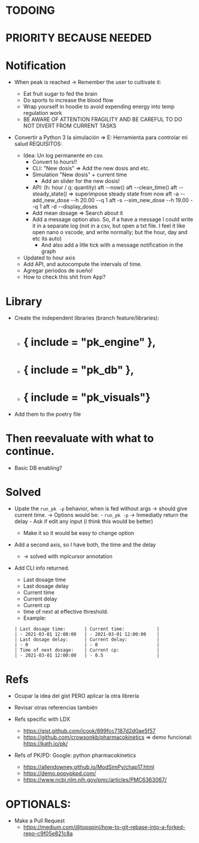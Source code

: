 
# TODOING

# PRIORITY BECAUSE NEEDED


# Notification
- When peak is reached -> Remember the user to cultivate it: 
  - Eat fruit sugar to fed the brain
  - Do sports to increase the blood flow
  - Wrap yourself in hoodie to avoid expending energy into temp regulation work
  - BE AWARE OF ATTENTION FRAGILITY AND BE CAREFUL TO DO NOT DIVERT FROM CURRENT TASKS

- Convertir a Python 3 la simulación => E: Herramienta para controlar mi salud 
    REQUISITOS: 
    - Idea: Un log permanente en csv. 
        - Convert to hours!!
        - CLI: "New dosis"  => Add the new dosis and etc. 
        - Simulation "New dosis" + current time
            - Add an slider for the new dosis! 
        - API: (h: hour / q: quantity) 
            aft --now()
            aft --clean_time()
            aft --steady_state() => superimpose steady state from now
            aft -a --add_new_dose --h 20.00 --q 1 
            aft -s --sim_new_dose --h 19.00 --q 1
            aft -d --display_doses 
        - Add mean dosage => Search about it     
        - Add a message option also. So, if a have a message I could write it in a separate log (not in a csv, but open a txt file. I feel it like open nano o vscode, and write normally; but the hour, day and etc its auto) 
            - And also add a litle tick with a message notification in the graph 

    + Updated to hour axis
    + Add API, and autocompute the intervals of time. 
    - Agregar periodos de sueño!
    - How to check this shit from App? 



# Library
- Create the independent libraries (branch feature/libraries): 
  - #	{ include = "pk_engine" },
  - #	{ include = "pk_db" },
  - # { include = "pk_visuals"}

- Add them to the poetry file 

# Then reevaluate with what to continue. 
  - Basic DB enabling? 

# Solved
+ Upate the `run_pk -p` behavior, when is fed without args 
    -> should give current time. 
    -> Options would be: 
        - `run_pk -p` -> Inmediatly return the delay
        - Ask if edit any input (i think this would be better)
    - Make it so it would be easy to change option


+ Add a second axis, so I have both, the time and the delay 
  + -> solved with mplcursor annotation
+ Add CLI info returned. 
  - Last dosage time 
  - Last dosage delay
  - Current time
  - Current delay
  - Current cp
  - time of next at effective threshold. 
  - Example: 
  ```
  | Last dosage time:       | Current time:            |
  | - 2021-03-01 12:00:00   | - 2021-03-01 12:00:00    |
  | Last dosage delay:      | Current delay:           |
  | - 0                     | - 0                      |
  | Time of next dosage:    | Current cp:              |
  | - 2021-03-01 12:00:00   | - 0.5                    |
  ``` 

# Refs
  - Ocupar la idea del gist PERO aplicar la otra librería 
  - Revisar otras referencias también
  - Refs specific with LDX
      - https://gist.github.com/icook/899fcc7187d2d0ae5f57
      - https://github.com/crowsonkb/pharmacokinetics => demo funcional: https://kath.io/pk/
  
  - Refs of PK/PD: 
      Google: python pharmacokinetics
      - https://allendowney.github.io/ModSimPy/chap17.html
      - https://demo.popypkpd.com/
      - https://www.ncbi.nlm.nih.gov/pmc/articles/PMC6363067/

# OPTIONALS: 
- Make a Pull Request
    - https://medium.com/@topspinj/how-to-git-rebase-into-a-forked-repo-c9f05e821c8a

